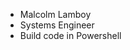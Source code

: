 - Malcolm Lamboy
- Systems Engineer
- Build code in Powershell

<!---
This is my stuff for review.  Things I've created for my job mostly.  Stuff you can take and build on if needed.
--->
